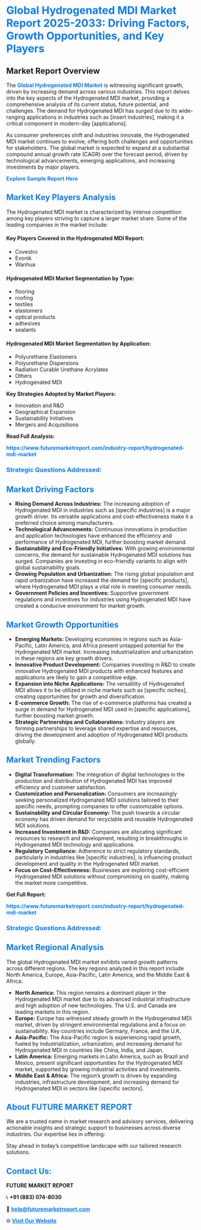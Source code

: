 <h1 style="color: #007BFF;">Global Hydrogenated MDI Market Report 2025-2033: Driving Factors, Growth Opportunities, and Key Players</h1>

<section id="overview">
<h2>Market Report Overview</h2>
<p>The <a href="https://www.futuremarketreport.com/industry-report/hydrogenated-mdi-market" style="color: #007BFF; text-decoration: none;"><strong>Global Hydrogenated MDI Market</strong></a> is witnessing significant growth, driven by increasing demand across various industries. This report delves into the key aspects of the Hydrogenated MDI market, providing a comprehensive analysis of its current status, future potential, and challenges. The demand for Hydrogenated MDI has surged due to its wide-ranging applications in industries such as [insert industries], making it a critical component in modern-day [applications].</p>
<p>As consumer preferences shift and industries innovate, the Hydrogenated MDI market continues to evolve, offering both challenges and opportunities for stakeholders. The global market is expected to expand at a substantial compound annual growth rate (CAGR) over the forecast period, driven by technological advancements, emerging applications, and increasing investments by major players.</p>
</section>

<section id="overview">
<p><a href="https://www.futuremarketreport.com/request-sample/reportId=116424" style="color: #007BFF; text-decoration: none;"><strong>Explore Sample Report Here</strong></a></p>
</section>

<section id="key-players">
<h2 style="color: #007BFF;">Market Key Players Analysis</h2>
<p>The Hydrogenated MDI market is characterized by intense competition among key players striving to capture a larger market share. Some of the leading companies in the market include:</p>
<h4>Key Players Covered in the Hydrogenated MDI Report:</h4>
<ul><li>Covestro</li><li>Evonik</li><li>Wanhua</li></ul>
<h4>Hydrogenated MDI Market Segmentation by Type:</h4>
<ul><li>flooring</li><li>roofing</li><li>textiles</li><li>elastomers</li><li>optical products</li><li>adhesives</li><li>sealants</li></ul>

<h4>Hydrogenated MDI Market Segmentation by Application:</h4>
<ul><li>Polyurethane Elastomers</li><li>Polyurethane Dispersions</li><li>Radiation Curable Urethane Acrylates</li><li>Others</li><li>Hydrogenated MDI</li></ul>
<p><strong>Key Strategies Adopted by Market Players:</strong></p>
<ul>
<li>Innovation and R&D</li>
<li>Geographical Expansion</li>
<li>Sustainability Initiatives</li>
<li>Mergers and Acquisitions</li>
</ul>
</section>

<section>
<p><strong>Read Full Analysis: </strong></p><a href="https://www.futuremarketreport.com/industry-report/hydrogenated-mdi-market" style="color: #007BFF; text-decoration: none;"><strong>https://www.futuremarketreport.com/industry-report/hydrogenated-mdi-market</strong></a>
<h3 style="color: #007BFF;">Strategic Questions Addressed:</h3>
</section>

<section id="driving-factors">
<h2 style="color: #007BFF;">Market Driving Factors</h2>
<ul>
<li><strong>Rising Demand Across Industries:</strong> The increasing adoption of Hydrogenated MDI in industries such as [specific industries] is a major growth driver. Its versatile applications and cost-effectiveness make it a preferred choice among manufacturers.</li>
<li><strong>Technological Advancements:</strong> Continuous innovations in production and application technologies have enhanced the efficiency and performance of Hydrogenated MDI, further boosting market demand.</li>
<li><strong>Sustainability and Eco-Friendly Initiatives:</strong> With growing environmental concerns, the demand for sustainable Hydrogenated MDI solutions has surged. Companies are investing in eco-friendly variants to align with global sustainability goals.</li>
<li><strong>Growing Population and Urbanization:</strong> The rising global population and rapid urbanization have increased the demand for [specific products], where Hydrogenated MDI plays a vital role in meeting consumer needs.</li>
<li><strong>Government Policies and Incentives:</strong> Supportive government regulations and incentives for industries using Hydrogenated MDI have created a conducive environment for market growth.</li>
</ul>
</section>

<section id="growth-opportunities">
<h2 style="color: #007BFF;">Market Growth Opportunities</h2>
<ul>
<li><strong>Emerging Markets:</strong> Developing economies in regions such as Asia-Pacific, Latin America, and Africa present untapped potential for the Hydrogenated MDI market. Increasing industrialization and urbanization in these regions are key growth drivers.</li>
<li><strong>Innovative Product Development:</strong> Companies investing in R&D to create innovative Hydrogenated MDI products with enhanced features and applications are likely to gain a competitive edge.</li>
<li><strong>Expansion into Niche Applications:</strong> The versatility of Hydrogenated MDI allows it to be utilized in niche markets such as [specific niches], creating opportunities for growth and diversification.</li>
<li><strong>E-commerce Growth:</strong> The rise of e-commerce platforms has created a surge in demand for Hydrogenated MDI used in [specific applications], further boosting market growth.</li>
<li><strong>Strategic Partnerships and Collaborations:</strong> Industry players are forming partnerships to leverage shared expertise and resources, driving the development and adoption of Hydrogenated MDI products globally.</li>
</ul>
</section>

<section id="trending-factors">
<h2 style="color: #007BFF;">Market Trending Factors</h2>
<ul>
<li><strong>Digital Transformation:</strong> The integration of digital technologies in the production and distribution of Hydrogenated MDI has improved efficiency and customer satisfaction.</li>
<li><strong>Customization and Personalization:</strong> Consumers are increasingly seeking personalized Hydrogenated MDI solutions tailored to their specific needs, prompting companies to offer customizable options.</li>
<li><strong>Sustainability and Circular Economy:</strong> The push towards a circular economy has driven demand for recyclable and reusable Hydrogenated MDI solutions.</li>
<li><strong>Increased Investment in R&D:</strong> Companies are allocating significant resources to research and development, resulting in breakthroughs in Hydrogenated MDI technology and applications.</li>
<li><strong>Regulatory Compliance:</strong> Adherence to strict regulatory standards, particularly in industries like [specific industries], is influencing product development and quality in the Hydrogenated MDI market.</li>
<li><strong>Focus on Cost-Effectiveness:</strong> Businesses are exploring cost-efficient Hydrogenated MDI solutions without compromising on quality, making the market more competitive.</li>
</ul>
</section>

<section>
<p><strong>Get Full Report: </strong></p><a href="https://www.futuremarketreport.com/industry-report/hydrogenated-mdi-market" style="color: #007BFF; text-decoration: none;"><strong>https://www.futuremarketreport.com/industry-report/hydrogenated-mdi-market</strong></a>
<h3 style="color: #007BFF;">Strategic Questions Addressed:</h3>
</section>


<section id="regional-analysis">
<h2 style="color: #007BFF;">Market Regional Analysis</h2>
<p>The global Hydrogenated MDI market exhibits varied growth patterns across different regions. The key regions analyzed in this report include North America, Europe, Asia-Pacific, Latin America, and the Middle East & Africa:</p>
<ul>
<li><strong>North America:</strong> This region remains a dominant player in the Hydrogenated MDI market due to its advanced industrial infrastructure and high adoption of new technologies. The U.S. and Canada are leading markets in this region.</li>
<li><strong>Europe:</strong> Europe has witnessed steady growth in the Hydrogenated MDI market, driven by stringent environmental regulations and a focus on sustainability. Key countries include Germany, France, and the U.K.</li>
<li><strong>Asia-Pacific:</strong> The Asia-Pacific region is experiencing rapid growth, fueled by industrialization, urbanization, and increasing demand for Hydrogenated MDI in countries like China, India, and Japan.</li>
<li><strong>Latin America:</strong> Emerging markets in Latin America, such as Brazil and Mexico, present significant opportunities for the Hydrogenated MDI market, supported by growing industrial activities and investments.</li>
<li><strong>Middle East & Africa:</strong> The region’s growth is driven by expanding industries, infrastructure development, and increasing demand for Hydrogenated MDI in sectors like [specific sectors].</li>
</ul>
</section>

<footer>
<h2 style="color: #007BFF;">About FUTURE MARKET REPORT</h2>
<p>We are a trusted name in market research and advisory services, delivering actionable insights and strategic support to businesses across diverse industries. Our expertise lies in offering:</p>

<p>Stay ahead in today’s competitive landscape with our tailored research solutions.</p>

<h2 style="color: #007BFF;">Contact Us:</h2>
<p><strong>FUTURE MARKET REPORT</strong></p>
<p>📞 <strong>+91 (883) 074-8030</strong></p>
<p>📧 <strong><a href="mailto:help@futuremarketreport.com" style="color: #007BFF;">help@futuremarketreport.com</a></strong></p>
<p>🌐 <strong><a href="https://www.futuremarketreport.com/" style="color: #007BFF;">Visit Our Website</a></strong></p>
</footer>